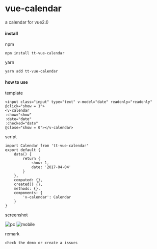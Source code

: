 # vue-calendar
a calendar for vue2.0

#### install

npm

    npm install tt-vue-calendar

yarn 

    yarn add tt-vue-calendar

#### how to use

template

    <input class="input" type="text" v-model="date" readonly="readonly" @click="show = 1">
    <v-calendar
    :show="show"
    :date="date"
    :checked="date"
    @close="show = 0"></v-calendar>

script

    import Calendar from 'tt-vue-calendar'
    export default {
        data() {
            return {
                show: 1,
                date: '2017-04-04'
            }
        },
        computed: {},
        created() {},
        methods: {},
        components: {
            'v-calendar': Calendar
        }
    }

screenshot

![pc](http://static.ipanpan.com/ipanpan/file_1491235270224918844.jpg)
![mobile](http://static.ipanpan.com/ipanpan/file_1491235281237544823.jpg)

remark

    check the demo or create a issues
